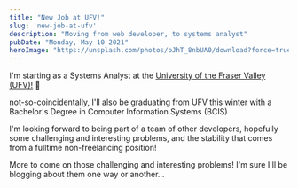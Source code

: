 ```yaml
---
title: "New Job at UFV!"
slug: 'new-job-at-ufv'
description: "Moving from web developer, to systems analyst"
pubDate: "Monday, May 10 2021"
heroImage: "https://unsplash.com/photos/bJhT_8nbUA0/download?force=true&w=1920"
---
```

I'm starting as a Systems Analyst at the [University of the Fraser Valley (UFV)!](https://ufv.ca) 🎉

not-so-coincidentally, I'll also be graduating from UFV this winter with a Bachelor's Degree in Computer Information Systems (BCIS) 

I'm looking forward to being part of a team of other developers, hopefully some challenging and interesting problems, and the stability that comes from 
a fulltime non-freelancing position! 

More to come on those challenging and interesting problems! 
I'm sure I'll be blogging about them one way or another...